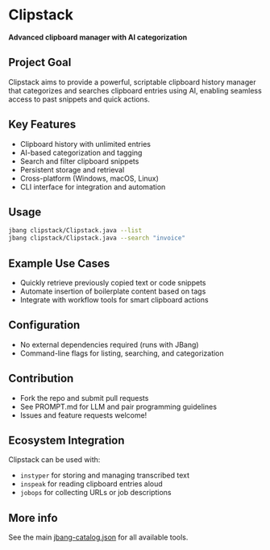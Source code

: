 # Clipstack

**Advanced clipboard manager with AI categorization**

## Project Goal

Clipstack aims to provide a powerful, scriptable clipboard history manager that categorizes and searches clipboard entries using AI, enabling seamless access to past snippets and quick actions.

## Key Features

- Clipboard history with unlimited entries
- AI-based categorization and tagging
- Search and filter clipboard snippets
- Persistent storage and retrieval
- Cross-platform (Windows, macOS, Linux)
- CLI interface for integration and automation

## Usage

```sh
jbang clipstack/Clipstack.java --list
jbang clipstack/Clipstack.java --search "invoice"
```

## Example Use Cases

- Quickly retrieve previously copied text or code snippets
- Automate insertion of boilerplate content based on tags
- Integrate with workflow tools for smart clipboard actions

## Configuration

- No external dependencies required (runs with JBang)
- Command-line flags for listing, searching, and categorization

## Contribution

- Fork the repo and submit pull requests
- See PROMPT.md for LLM and pair programming guidelines
- Issues and feature requests welcome!

## Ecosystem Integration

Clipstack can be used with:
- `instyper` for storing and managing transcribed text
- `inspeak` for reading clipboard entries aloud
- `jobops` for collecting URLs or job descriptions

## More info

See the main [jbang-catalog.json](../jbang-catalog.json) for all available tools. 